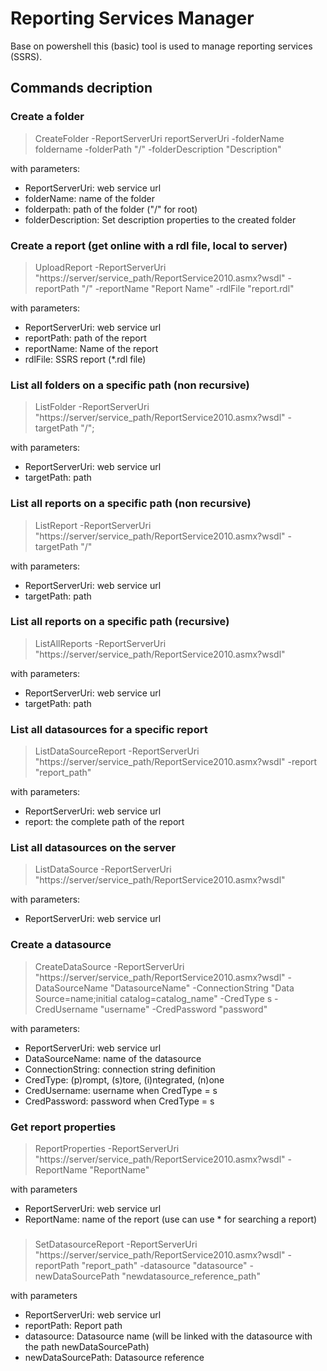 # Reporting Services Manager
Base on powershell this (basic) tool is used to manage reporting services (SSRS).

## Commands decription

### Create a folder
> CreateFolder -ReportServerUri reportServerUri -folderName foldername -folderPath "/" -folderDescription "Description"

with parameters:
* ReportServerUri: web service url
* folderName: name of the folder
* folderpath: path of the folder ("/" for root)
* folderDescription: Set description properties to the created folder

### Create a report (get online with a rdl file, local to server)
> UploadReport -ReportServerUri "https://server/service_path/ReportService2010.asmx?wsdl" -reportPath "/" -reportName "Report Name" -rdlFile "report.rdl"

with parameters:
* ReportServerUri: web service url
* reportPath: path of the report
* reportName: Name of the report
* rdlFile: SSRS report (*.rdl file)

### List all folders on a specific path (non recursive)
> ListFolder -ReportServerUri "https://server/service_path/ReportService2010.asmx?wsdl" -targetPath "/";

with parameters:
* ReportServerUri: web service url
* targetPath: path

### List all reports on a specific path (non recursive)
> ListReport -ReportServerUri "https://server/service_path/ReportService2010.asmx?wsdl" -targetPath "/"

with parameters:
* ReportServerUri: web service url
* targetPath: path

### List all reports on a specific path (recursive)
> ListAllReports -ReportServerUri "https://server/service_path/ReportService2010.asmx?wsdl"

with parameters:
* ReportServerUri: web service url
* targetPath: path

### List all datasources for a specific report
> ListDataSourceReport -ReportServerUri "https://server/service_path/ReportService2010.asmx?wsdl" -report "report_path"

with parameters:
* ReportServerUri: web service url
* report: the complete path of the report

### List all datasources on the server
> ListDataSource -ReportServerUri "https://server/service_path/ReportService2010.asmx?wsdl"

with parameters:
* ReportServerUri: web service url

### Create a datasource
> CreateDataSource -ReportServerUri "https://server/service_path/ReportService2010.asmx?wsdl" -DataSourceName "DatasourceName" -ConnectionString "Data Source=name;initial catalog=catalog_name" -CredType s -CredUsername "username" -CredPassword "password"

with parameters:
* ReportServerUri: web service url
* DataSourceName: name of the datasource
* ConnectionString: connection string definition
* CredType: (p)rompt, (s)tore, (i)ntegrated, (n)one
* CredUsername: username when CredType = s
* CredPassword: password when CredType = s

### Get report properties
> ReportProperties -ReportServerUri "https://server/service_path/ReportService2010.asmx?wsdl" -ReportName "ReportName"

with parameters
* ReportServerUri: web service url
* ReportName: name of the report (use can use * for searching a report)

### 
> SetDatasourceReport -ReportServerUri "https://server/service_path/ReportService2010.asmx?wsdl" -reportPath "report_path" -datasource "datasource" -newDataSourcePath "newdatasource_reference_path"

with parameters
* ReportServerUri: web service url
* reportPath: Report path
* datasource: Datasource name (will be linked with the datasource with the path newDataSourcePath)
* newDataSourcePath: Datasource reference
